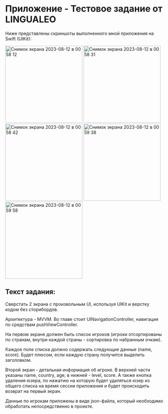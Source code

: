 # Приложение - Тестовое задание от LINGUALEO
Ниже представлены скриншоты выполненного мной приложения на Swift (UIKit):


<img width="245" alt="Снимок экрана 2023-08-12 в 00 58 12" src="https://github.com/Tyshkan4ik/LINGUALEO/assets/122968178/efb9d249-e47b-4746-af8c-006e78092744">
<img width="245" alt="Снимок экрана 2023-08-12 в 00 58 31" src="https://github.com/Tyshkan4ik/LINGUALEO/assets/122968178/0db90aa6-ea09-434c-b1a2-5fc518990122">
<img width="245" alt="Снимок экрана 2023-08-12 в 00 58 42" src="https://github.com/Tyshkan4ik/LINGUALEO/assets/122968178/685dd59a-204a-4775-af93-a6707cbf6862">
<img width="245" alt="Снимок экрана 2023-08-12 в 00 59 38" src="https://github.com/Tyshkan4ik/LINGUALEO/assets/122968178/ac4ab8d6-de66-44d1-917a-9f511cae601c">
<img width="245" alt="Снимок экрана 2023-08-12 в 00 59 58" src="https://github.com/Tyshkan4ik/LINGUALEO/assets/122968178/54d26b0d-cd39-4dcf-beec-7e4fd7b2ae4e">

## Текст задания:

Сверстать 2 экрана с произвольным UI, используя UIKit и верстку кодом без сторибордов. 

Архитектура - MVVM. Во главе стоит UINavigationController, навигация по средствам pushViewController.

На первом экране должен быть список игроков (игроки отсортированы по странам, внутри каждой страны - сортировка по набранным очкам). 

Каждое поле списка должно содержать следующие данные (name, score). Будет плюсом, если каждую страну получится выделить заголовком.

Второй экран - детальная информация об игроке. В верхней части указаны name, country, age; в нижней - level, score. А также кнопка удаления юзера, по нажатию на которую будет удаляться юзер из общего списка на время сессии приложения и будет происходить возврат на первый экран.

Данные по игрокам приложены в виде json-файла, который необходимо обработать непосредственно в проекте.
